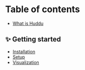 # Table of contents

* [What is Huddu](README.md)

## ✨ Getting started

* [Installation](getting-started/installation.md)
* [Setup](getting-started/setup.md)
* [Visualization](getting-started/visualization.md)

